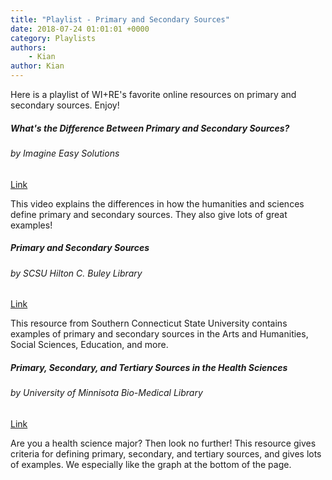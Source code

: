 ```yaml
---
title: "Playlist - Primary and Secondary Sources"
date: 2018-07-24 01:01:01 +0000
category: Playlists
authors: 
    - Kian 
author: Kian
---
```


Here is a playlist of WI+RE's favorite online resources on primary and secondary sources. Enjoy!

<div class="card-deck">
    <div class="card">
        <div class="card-body">
            <h5 class="card-title">What's the Difference Between Primary and Secondary Sources?</h5>
            <h6 class="card-subtitle mb-2 text-muted">by Imagine Easy Solutions</h6>
            <div class="text-center pt-3">
                 <a href="https://www.youtube.com/watch?v=1m5l_FnHZ0o" class="btn btn-primary">Link</a>
            </div>
            <p class="card-text">This video explains the differences in how the humanities and sciences define primary and secondary sources. They also give lots of great examples!</p>
        </div>
    </div>
    <div class="card">
        <div class="card-body">
            <h5 class="card-title">Primary and Secondary Sources</h5>
            <h6 class="card-subtitle mb-2 text-muted">by SCSU Hilton C. Buley Library</h6>
            <div class="text-center pt-3">
                 <a href="https://libguides.southernct.edu/c.php?g=7346&p=35333" class="btn btn-primary">Link</a>
            </div>
            <p class="card-text">This resource from Southern Connecticut State University contains examples of primary and secondary sources in the Arts and Humanities, Social Sciences, Education, and more.</p>
        </div>
    </div>
</div>
<div class="card-deck mt-3">
    <div class="card">
        <div class="card-body">
            <h5 class="card-title">Primary, Secondary, and Tertiary Sources in the Health Sciences</h5>
            <h6 class="card-subtitle mb-2 text-muted"> by University of Minnisota Bio-Medical Library</h6>
            <div class="text-center pt-3">
                 <a href="https://hsl.lib.umn.edu/biomed/help/primary-secondary-and-tertiary-sources-health-sciences" class="btn btn-primary">Link</a>
            </div>
            <p class="card-text">Are you a health science major? Then look no further! This resource gives criteria for defining primary, secondary, and tertiary sources, and gives lots of examples. We especially like the graph at the bottom of the page.</p>
        </div>
    </div>
</div>